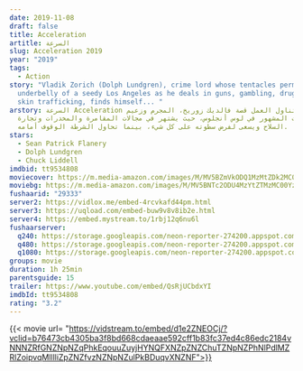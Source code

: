 ```yaml
---
date: 2019-11-08
draft: false
title: Acceleration
artitle: السرعة
slug: Acceleration 2019
year: "2019"
tags:
  - Action
story: "Vladik Zorich (Dolph Lundgren), crime lord whose tentacles permeate the
  underbelly of a seedy Los Angeles as he deals in guns, gambling, drugs and
  skin trafficking, finds himself... "
arstory: السرعة Acceleration يتناول العمل قصة فالديك زوريخ، المجرم وزعيم
  العصابات المشهور في لوس أنجلوس، حيث يشتهر في مجالات المقامرة والمخدرات وتجارة
  السلاح ويسعى لفرض سطوته على كل شيء، بينما تحاول الشرطة الوقوف أمامه.
stars:
  - Sean Patrick Flanery
  - Dolph Lundgren
  - Chuck Liddell
imdbid: tt9534808
moviecover: https://m.media-amazon.com/images/M/MV5BZmVkODQ1MzMtZDk2MC00Y2ZkLTliODQtY2M3ZGJmM2FkMDM4XkEyXkFqcGdeQXVyMTkxNjUyNQ@@._V1_FMjpg_UX1010_.jpg
moviebg: https://m.media-amazon.com/images/M/MV5BNTc2ODU4MzYtZTMzMC00Yzk5LWFjZGYtYmRkYmU1MTIzYjkyXkEyXkFqcGdeQXVyNjM1NjQ2NQ@@._V1_.jpg
fushaarid: "29333"
server2: https://vidlox.me/embed-4rcvkafd44pm.html
server3: https://uqload.com/embed-buw9v8v8ib2e.html
server4: https://embed.mystream.to/1rbj12q6nu6l
fushaarserver:
  q240: https://storage.googleapis.com/neon-reporter-274200.appspot.com/fushaar/media/29333/29333-240p.mp4
  q480: https://storage.googleapis.com/neon-reporter-274200.appspot.com/fushaar/media/29333/29333-480p.mp4
  q1080: https://storage.googleapis.com/neon-reporter-274200.appspot.com/fushaar/media/29333/29333.mp4
groups: movie
duration: 1h 25min
parentsguide: 15
trailer: https://www.youtube.com/embed/QsRjUCbdxYI
imdbId: tt9534808
rating: "3.2"
---
```


{{< movie url= "https://vidstream.to/embed/d1e2ZNEOCj/?vclid=b76473cb4305ba3f8bd668cdaeaae592cff1b83fc37ed4c86edc2184vNNNZRfGNZNpNZqPhkEqouuZuyjHYNQFXNZpZNZChuTZNpNZPhNlPdlMZRlZoipvqMlllliZpZNZfvzNZNpNZulPkBDuqvXNZNF">}}


